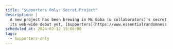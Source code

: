 ```yaml
---
title: "$upporters Only: Secret Project"
description: |
  A new project has been brewing in Ms Boba (& collaborators)'s secret lab! While we aren't ready for
  its web-wide debut yet, [$upporters](https://www.essentialrandomness.com/posts) can get a sneak peak and come witness its creation.
scheduled_at: 2024-02-12 15:00:00
tags:
  - $upporters-only
---
```

